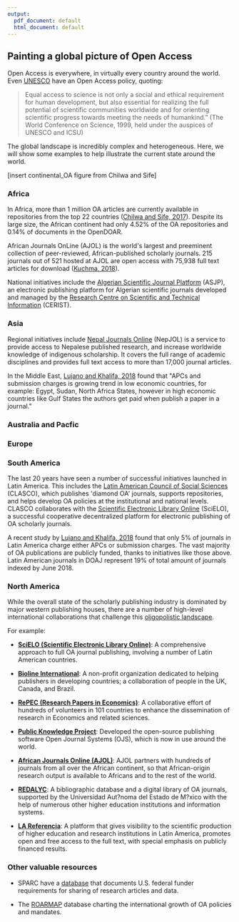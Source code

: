 ```yaml
---
output:
  pdf_document: default
  html_document: default
---
```


## Painting a global picture of Open Access <a name="global"></a>

Open Access is everywhere, in virtually every country around the world. Even [UNESCO](http://www.unesco.org/new/fileadmin/MULTIMEDIA/HQ/ERI/pdf/oa_policy_rev2.pdf) have an Open Access policy, quoting:

> Equal access to science is not only a social and ethical requirement for human development, but also essential for realizing the full potential of scientific communities worldwide and for orienting scientific progress towards meeting the needs of humankind.” (The World Conference on Science, 1999, held under the auspices of UNESCO and ICSU)

The global landscape is incredibly complex and heterogeneous. Here, we will show  some examples to help illustrate the current state around the world.

[insert continental_OA figure from Chilwa and Sife]

### Africa

In Africa, more than 1 million OA articles are currently available in repositories from the top 22 countries ([Chilwa and Sife, 2017](https://github.com/OpenScienceMOOC/Module-6-Open-Access-to-Research-Papers/blob/master/Reading%20Material_Open%20Access%20to%20Research%20Papers/Chilwa%20and%20Sife%2C%202017.pdf)). Despite its large size, the African continent had only 4.52% of the OA repositories and 0.14% of documents in the OpenDOAR.

African Journals OnLine (AJOL) is the world's largest and preeminent collection of peer-reviewed, African-published scholarly journals. 215 journals out of 521 hosted at AJOL are open access with 75,938 full text articles for download ([Kuchma, 2018](https://github.com/OpenScienceMOOC/Module-6-Open-Access-to-Research-Papers/blob/master/Reading%20Material_Open%20Access%20to%20Research%20Papers/Kuchma%2C%202018.pdf)).

National initiatives include the [Algerian Scientific Journal Platform](https://www.asjp.cerist.dz/) (ASJP), an electronic publishing platform for Algerian scientific journals developed and managed by the [Research Centre on Scientific and Technical Information](http://cerist.dz/index.php/en/) (CERIST).

### Asia

Regional initiatives include [Nepal Journals Online](https://www.nepjol.info/) (NepJOL) is a service to provide access to Nepalese published research, and increase worldwide knowledge of indigenous scholarship. It covers the full range of academic disciplines and provides full text access to more than 17,000 journal articles.

In the Middle East, [Lujano and Khalifa, 2018](https://github.com/OpenScienceMOOC/Module-6-Open-Access-to-Research-Papers/blob/master/Reading%20Material_Open%20Access%20to%20Research%20Papers/Lujano%20and%20Khalifa%2C%202018.pdf) found that "APCs and submission charges is growing trend in low economic countries, for example: Egypt, Sudan, North Africa States, however in high economic countries
like Gulf States the authors get paid when publish a paper in a journal."


### Australia and Pacfic


### Europe


### South America

The last 20 years have seen a number of successful initiatives launched in Latin America. This includes the [Latin American Council of Social Sciences](https://www.clacso.org/) (CLASCO), which publishes 'diamond OA' journals, supports repositories, and helps develop OA policies at the institutional and national levels. CLASCO collaborates with the [Scientific Electronic Library Online](https://scielo.org/en) (SciELO), a successful cooperative decentralized platform for electronic publishing of OA scholarly journals.

A recent study by [Lujano and Khalifa, 2018](https://github.com/OpenScienceMOOC/Module-6-Open-Access-to-Research-Papers/blob/master/Reading%20Material_Open%20Access%20to%20Research%20Papers/Lujano%20and%20Khalifa%2C%202018.pdf) found that only 5% of journals in Latin America charge either APCs or submission charges. The vast majority of OA publications are publicly funded, thanks to initiatives like those above. Latin American journals in DOAJ represent 19% of total amount of journals indexed by June 2018.


### North America



While the overall state of the scholarly publishing industry is dominated by major western publishing houses, there are a number of high-level international collaborations that challenge this [oligopolistic landscape](https://journals.plos.org/plosone/article?id=10.1371/journal.pone.0127502).

For example:

* [**SciELO (Scientific Electronic Library Online)**](https://scielo.org/en): A comprehensive approach to full OA journal publishing, involving a number of Latin American countries.

* [**Bioline International**](http://www.bioline.org.br/): A non-profit organization dedicated to helping publishers in developing countries; a collaboration of people in the UK, Canada, and Brazil.

* [**RePEC (Research Papers in Economics)**](http://repec.org/): A collaborative effort of hundreds of volunteers in 101 countries to enhance the dissemination of research in Economics and related sciences.

* [**Public Knowledge Project**](https://pkp.sfu.ca/): Developed the open-source publishing software Open Journal Systems (OJS), which is now in use around the world.

* [**African Journals Online (AJOL)**](https://www.ajol.info/): AJOL partners with hundreds of journals from all over the African continent, so that African-origin research output is available to Africans and to the rest of the world. 

* [**REDALYC**](http://www.redalyc.org/home.oa): A bibliographic database and a digital library of OA journals, supported by the Universidad Aut?noma del Estado de M?xico with the help of numerous other higher education institutions and information systems.

* [**LA Referencia**](http://www.lareferencia.info/en/): A platform that gives visibility to the scientific production of higher education and research institutions in Latin America, promotes open and free access to the full text, with special emphasis on publicly financed results.

### Other valuable resources

* SPARC have a [database](http://researchsharing.sparcopen.org/) that documents U.S. federal funder requirements for sharing of research articles and data.

* The [ROARMAP](https://roarmap.eprints.org/) database charting the international growth of OA policies and mandates.